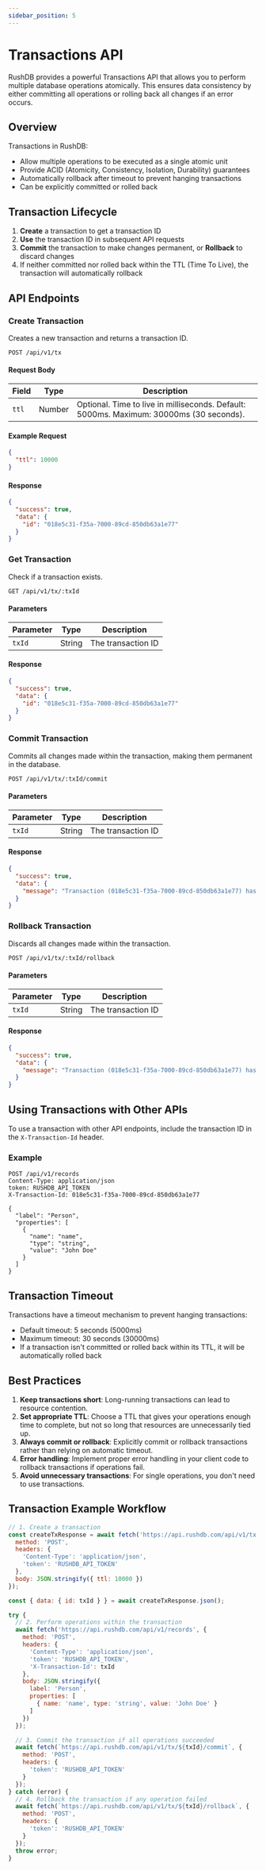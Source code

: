 ```yaml
---
sidebar_position: 5
---
```


# Transactions API

RushDB provides a powerful Transactions API that allows you to perform multiple database operations atomically. This ensures data consistency by either committing all operations or rolling back all changes if an error occurs.

## Overview

Transactions in RushDB:
- Allow multiple operations to be executed as a single atomic unit
- Provide ACID (Atomicity, Consistency, Isolation, Durability) guarantees
- Automatically rollback after timeout to prevent hanging transactions
- Can be explicitly committed or rolled back

## Transaction Lifecycle

1. **Create** a transaction to get a transaction ID
2. **Use** the transaction ID in subsequent API requests
3. **Commit** the transaction to make changes permanent, or **Rollback** to discard changes
4. If neither committed nor rolled back within the TTL (Time To Live), the transaction will automatically rollback

## API Endpoints

### Create Transaction

Creates a new transaction and returns a transaction ID.

```http
POST /api/v1/tx
```

#### Request Body

| Field | Type   | Description |
|-------|--------|-------------|
| `ttl` | Number | Optional. Time to live in milliseconds. Default: 5000ms. Maximum: 30000ms (30 seconds). |

#### Example Request

```json
{
  "ttl": 10000
}
```

#### Response

```json
{
  "success": true,
  "data": {
    "id": "018e5c31-f35a-7000-89cd-850db63a1e77"
  }
}
```

### Get Transaction

Check if a transaction exists.

```http
GET /api/v1/tx/:txId
```

#### Parameters

| Parameter | Type   | Description |
|-----------|--------|-------------|
| `txId`    | String | The transaction ID |

#### Response

```json
{
  "success": true,
  "data": {
    "id": "018e5c31-f35a-7000-89cd-850db63a1e77"
  }
}
```

### Commit Transaction

Commits all changes made within the transaction, making them permanent in the database.

```http
POST /api/v1/tx/:txId/commit
```

#### Parameters

| Parameter | Type   | Description |
|-----------|--------|-------------|
| `txId`    | String | The transaction ID |

#### Response

```json
{
  "success": true,
  "data": {
    "message": "Transaction (018e5c31-f35a-7000-89cd-850db63a1e77) has been successfully committed."
  }
}
```

### Rollback Transaction

Discards all changes made within the transaction.

```http
POST /api/v1/tx/:txId/rollback
```

#### Parameters

| Parameter | Type   | Description |
|-----------|--------|-------------|
| `txId`    | String | The transaction ID |

#### Response

```json
{
  "success": true,
  "data": {
    "message": "Transaction (018e5c31-f35a-7000-89cd-850db63a1e77) has been rolled back."
  }
}
```

## Using Transactions with Other APIs

To use a transaction with other API endpoints, include the transaction ID in the `X-Transaction-Id` header.

### Example

```http
POST /api/v1/records
Content-Type: application/json
token: RUSHDB_API_TOKEN
X-Transaction-Id: 018e5c31-f35a-7000-89cd-850db63a1e77

{
  "label": "Person",
  "properties": [
    {
      "name": "name",
      "type": "string",
      "value": "John Doe"
    }
  ]
}
```

## Transaction Timeout

Transactions have a timeout mechanism to prevent hanging transactions:

- Default timeout: 5 seconds (5000ms)
- Maximum timeout: 30 seconds (30000ms)
- If a transaction isn't committed or rolled back within its TTL, it will be automatically rolled back

## Best Practices

1. **Keep transactions short**: Long-running transactions can lead to resource contention.
2. **Set appropriate TTL**: Choose a TTL that gives your operations enough time to complete, but not so long that resources are unnecessarily tied up.
3. **Always commit or rollback**: Explicitly commit or rollback transactions rather than relying on automatic timeout.
4. **Error handling**: Implement proper error handling in your client code to rollback transactions if operations fail.
5. **Avoid unnecessary transactions**: For single operations, you don't need to use transactions.

## Transaction Example Workflow

```javascript
// 1. Create a transaction
const createTxResponse = await fetch('https://api.rushdb.com/api/v1/tx', {
  method: 'POST',
  headers: {
    'Content-Type': 'application/json',
    'token': 'RUSHDB_API_TOKEN'
  },
  body: JSON.stringify({ ttl: 10000 })
});

const { data: { id: txId } } = await createTxResponse.json();

try {
  // 2. Perform operations within the transaction
  await fetch('https://api.rushdb.com/api/v1/records', {
    method: 'POST',
    headers: {
      'Content-Type': 'application/json',
      'token': 'RUSHDB_API_TOKEN',
      'X-Transaction-Id': txId
    },
    body: JSON.stringify({
      label: 'Person',
      properties: [
        { name: 'name', type: 'string', value: 'John Doe' }
      ]
    })
  });

  // 3. Commit the transaction if all operations succeeded
  await fetch(`https://api.rushdb.com/api/v1/tx/${txId}/commit`, {
    method: 'POST',
    headers: {
      'token': 'RUSHDB_API_TOKEN'
    }
  });
} catch (error) {
  // 4. Rollback the transaction if any operation failed
  await fetch(`https://api.rushdb.com/api/v1/tx/${txId}/rollback`, {
    method: 'POST',
    headers: {
      'token': 'RUSHDB_API_TOKEN'
    }
  });
  throw error;
}
```
